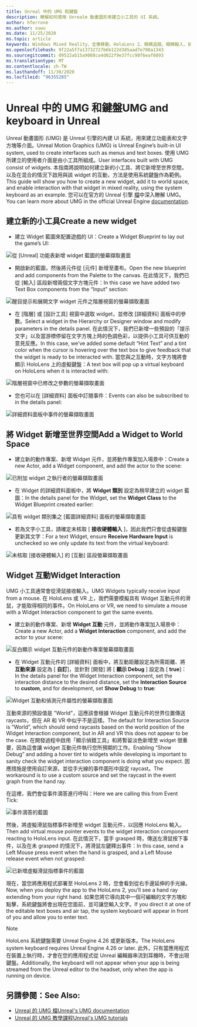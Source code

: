 ```yaml
---
title: Unreal 中的 UMG 和鍵盤
description: 瞭解如何使用 Unrealm 動畫圖形來建立小工具的 UI 系統。
author: hferrone
ms.author: suwu
ms.date: 11/25/2020
ms.topic: article
keywords: Windows Mixed Reality、全像移動、HoloLens 2、眼睛追蹤、眼睛輸入、前端掛載顯示器、Unreal 引擎、混合現實耳機、windows Mixed Reality 耳機、虛擬實境耳機、widget、UI、UMG、Unreal 運動圖形、Unreal 引擎、UE、UE4
ms.openlocfilehash: 9f22a5f7a13732727b6b122d385aad7e708a1343
ms.sourcegitcommit: 09522ab15a9008ca4d022f9e37fcc98f6eaf6093
ms.translationtype: MT
ms.contentlocale: zh-TW
ms.lasthandoff: 11/30/2020
ms.locfileid: "96355285"
---
```

# <a name="umg-and-keyboard-in-unreal"></a><span data-ttu-id="07992-104">Unreal 中的 UMG 和鍵盤</span><span class="sxs-lookup"><span data-stu-id="07992-104">UMG and keyboard in Unreal</span></span>

<span data-ttu-id="07992-105">Unreal 動畫圖形 (UMG) 是 Unreal 引擎的內建 UI 系統，用來建立功能表和文字方塊等介面。</span><span class="sxs-lookup"><span data-stu-id="07992-105">Unreal Motion Graphics (UMG) is Unreal Engine’s built-in UI system, used to create interfaces such as menus and text boxes.</span></span> <span data-ttu-id="07992-106">使用 UMG 所建立的使用者介面是由小工具所組成。</span><span class="sxs-lookup"><span data-stu-id="07992-106">User interfaces built with UMG consist of widgets.</span></span> <span data-ttu-id="07992-107">本指南將說明如何建立新的小工具、將它新增至世界空間，以及在混合的情況下啟用與該 widget 的互動，方法是使用系統鍵盤作為範例。</span><span class="sxs-lookup"><span data-stu-id="07992-107">This guide will show you how to create a new widget, add it to world space, and enable interaction with that widget in mixed reality, using the system keyboard as an example.</span></span> <span data-ttu-id="07992-108">您可以在官方的 Unreal 引擎 [檔](https://docs.unrealengine.com/en-US/Engine/UMG/index.html)中深入瞭解 UMG。</span><span class="sxs-lookup"><span data-stu-id="07992-108">You can learn more about UMG in the official Unreal Engine [documentation](https://docs.unrealengine.com/en-US/Engine/UMG/index.html).</span></span> 

## <a name="create-a-new-widget"></a><span data-ttu-id="07992-109">建立新的小工具</span><span class="sxs-lookup"><span data-stu-id="07992-109">Create a new widget</span></span>

- <span data-ttu-id="07992-110">建立 Widget 藍圖來配置遊戲的 UI：</span><span class="sxs-lookup"><span data-stu-id="07992-110">Create a Widget Blueprint to lay out the game’s UI:</span></span>

![從 [Unreal] 功能表新增 widget 藍圖的螢幕擷取畫面](images/unreal-umg-img-01.png)

- <span data-ttu-id="07992-112">開啟新的藍圖，然後將元件從 [元件] 新增至畫布。</span><span class="sxs-lookup"><span data-stu-id="07992-112">Open the new blueprint and add components from the Palette to the canvas.</span></span>  <span data-ttu-id="07992-113">在此情況下，我們已從 [輸入] 區段新增兩個文字方塊元件：</span><span class="sxs-lookup"><span data-stu-id="07992-113">In this case we have added two Text Box components from the “Input” section:</span></span>

![醒目提示和展開文字 widget 元件之階層視窗的螢幕擷取畫面](images/unreal-umg-img-02.png)

- <span data-ttu-id="07992-115">在 [階層] 或 [設計工具] 視窗中選取 widget，並修改 [詳細資料] 面板中的參數。</span><span class="sxs-lookup"><span data-stu-id="07992-115">Select a widget in the Hierarchy or Designer window and modify parameters in the details panel.</span></span>  <span data-ttu-id="07992-116">在此情況下，我們已新增一些預設的「提示文字」以及當游標停留在文字方塊上時的色調色彩，以提供小工具可供互動的意見反應。</span><span class="sxs-lookup"><span data-stu-id="07992-116">In this case, we’ve added some default “Hint Text” and a tint color when the cursor is hovering over the text box to give feedback that the widget is ready to be interacted with.</span></span>  <span data-ttu-id="07992-117">當您與之互動時，文字方塊將會顯示 HoloLens 上的虛擬鍵盤：</span><span class="sxs-lookup"><span data-stu-id="07992-117">A text box will pop up a virtual keyboard on HoloLens when it is interacted with:</span></span>

![階層視窗中已修改之參數的螢幕擷取畫面](images/unreal-umg-img-03.png)

- <span data-ttu-id="07992-119">您也可以在 [詳細資料] 面板中訂閱事件：</span><span class="sxs-lookup"><span data-stu-id="07992-119">Events can also be subscribed to in the details panel:</span></span>

![詳細資料面板中事件的螢幕擷取畫面](images/unreal-umg-img-04.png)

## <a name="add-a-widget-to-world-space"></a><span data-ttu-id="07992-121">將 Widget 新增至世界空間</span><span class="sxs-lookup"><span data-stu-id="07992-121">Add a Widget to World Space</span></span>

- <span data-ttu-id="07992-122">建立新的動作專案、新增 Widget 元件，並將動作專案加入場景中：</span><span class="sxs-lookup"><span data-stu-id="07992-122">Create a new Actor, add a Widget component, and add the actor to the scene:</span></span>

![已附加 widget 之執行者的螢幕擷取畫面](images/unreal-umg-img-05.png)

- <span data-ttu-id="07992-124">在 Widget 的詳細資料面板中，將 **Widget 類別** 設定為稍早建立的 widget 藍圖：</span><span class="sxs-lookup"><span data-stu-id="07992-124">In the details panel for the Widget, set the **Widget Class** to the Widget Blueprint created earlier:</span></span>

![具有 widget 類別集之 [藍圖詳細資料] 面板的螢幕擷取畫面](images/unreal-umg-img-06.png)

- <span data-ttu-id="07992-126">若為文字小工具，請確定未核取 [ **接收硬體輸入** ]，因此我們只會從虛擬鍵盤更新其文字：</span><span class="sxs-lookup"><span data-stu-id="07992-126">For a text Widget, ensure **Receive Hardware Input** is unchecked so we only update its text from the virtual keyboard:</span></span>

![未核取 [接收硬體輸入] 的 [互動] 區段螢幕擷取畫面](images/unreal-umg-img-07.png)

## <a name="widget-interaction"></a><span data-ttu-id="07992-128">Widget 互動</span><span class="sxs-lookup"><span data-stu-id="07992-128">Widget Interaction</span></span>

<span data-ttu-id="07992-129">UMG 小工具通常會從滑鼠接收輸入。</span><span class="sxs-lookup"><span data-stu-id="07992-129">UMG Widgets typically receive input from a mouse.</span></span>  <span data-ttu-id="07992-130">在 HoloLens 或 VR 上，我們需要模擬具有 Widget 互動元件的滑鼠，才能取得相同的事件。</span><span class="sxs-lookup"><span data-stu-id="07992-130">On HoloLens or VR, we need to simulate a mouse with a Widget Interaction component to get the same events.</span></span>

- <span data-ttu-id="07992-131">建立新的動作專案、新增 **Widget 互動** 元件，並將動作專案加入場景中：</span><span class="sxs-lookup"><span data-stu-id="07992-131">Create a new Actor, add a **Widget Interaction** component, and add the actor to your scene:</span></span>

![反白顯示 widget 互動元件的新動作專案螢幕擷取畫面](images/unreal-umg-img-08.png)

- <span data-ttu-id="07992-133">在 Widget 互動元件的 [詳細資料] 面板中，將互動距離設定為所需距離、將 **互動來源** 設定為 [ **自訂**]，並針對 [開發] 將 [ **顯示 Debug** ] 設定為 [ **true**]：</span><span class="sxs-lookup"><span data-stu-id="07992-133">In the details panel for the Widget Interaction component, set the interaction distance to the desired distance, set the **Interaction Source** to **custom**, and for development, set **Show Debug** to **true**:</span></span>

![Widget 互動和偵測元件屬性的螢幕擷取畫面](images/unreal-umg-img-09.png)

<span data-ttu-id="07992-135">互動來源的預設值是 "World"，這應該會根據 Widget 互動元件的世界位置傳送 raycasts，但在 AR 和 VR 中似乎不是這樣。</span><span class="sxs-lookup"><span data-stu-id="07992-135">The default for Interaction Source is “World”, which should send raycasts based on the world position of the Widget Interaction component, but in AR and VR this does not appear to be the case.</span></span>  <span data-ttu-id="07992-136">在開發過程中啟用「顯示偵錯工具」和將暫留淡色新增至 widget 很重要，因為這會讓 widget 互動元件執行您所預期的工作。</span><span class="sxs-lookup"><span data-stu-id="07992-136">Enabling “Show Debug” and adding a hover tint to widgets while developing is important to sanity check the widget interaction component is doing what you expect.</span></span>  <span data-ttu-id="07992-137">因應措施是使用自訂來源，並從手光線的事件圖形中設定 raycast。</span><span class="sxs-lookup"><span data-stu-id="07992-137">The workaround is to use a custom source and set the raycast in the event graph from the hand ray.</span></span>  

<span data-ttu-id="07992-138">在這裡，我們會從事件滴答進行呼叫：</span><span class="sxs-lookup"><span data-stu-id="07992-138">Here we are calling this from Event Tick:</span></span>

![事件滴答的藍圖](images/unreal-umg-img-10.png)

<span data-ttu-id="07992-140">然後，將虛擬滑鼠指標事件新增至 widget 互動元件，以回應 HoloLens 輸入。</span><span class="sxs-lookup"><span data-stu-id="07992-140">Then add virtual mouse pointer events to the widget interaction component reacting to HoloLens input.</span></span>  <span data-ttu-id="07992-141">在此情況下，當手 grasped 時，傳送左滑鼠按下事件，以及在未 grasped 的情況下，將滑鼠左鍵釋出事件：</span><span class="sxs-lookup"><span data-stu-id="07992-141">In this case, send a Left Mouse press event when the hand is grasped, and a Left Mouse release event when not grasped:</span></span>

![已新增虛擬滑鼠指標事件的藍圖](images/unreal-umg-img-13.png)

<span data-ttu-id="07992-143">現在，當您將應用程式部署至 HoloLens 2 時，您會看到從右手邊延伸的手光線。</span><span class="sxs-lookup"><span data-stu-id="07992-143">Now, when you deploy the app to the HoloLens 2, you’ll see a hand ray extending from your right hand.</span></span> <span data-ttu-id="07992-144">如果您將它導向其中一個可編輯的文字方塊和點擊，系統鍵盤將會出現在您面前，並可讓您輸入文字。</span><span class="sxs-lookup"><span data-stu-id="07992-144">If you direct it at one of the editable text boxes and air tap, the system keyboard will appear in front of you and allow you to enter text.</span></span> 
 
> [!NOTE]
> <span data-ttu-id="07992-145">HoloLens 系統鍵盤需要 Unreal Engine 4.26 或更新版本。</span><span class="sxs-lookup"><span data-stu-id="07992-145">The HoloLens system keyboard requires Unreal Engine 4.26 or later.</span></span> <span data-ttu-id="07992-146">此外，只有當應用程式在裝置上執行時，才會在您的應用程式從 Unreal 編輯器串流到耳機時，不會出現鍵盤。</span><span class="sxs-lookup"><span data-stu-id="07992-146">Additionally, the keyboard will not appear when your app is being streamed from the Unreal editor to the headset, only when the app is running on device.</span></span>

## <a name="see-also"></a><span data-ttu-id="07992-147">另請參閱：</span><span class="sxs-lookup"><span data-stu-id="07992-147">See Also:</span></span>
* [<span data-ttu-id="07992-148">Unreal 的 UMG 檔</span><span class="sxs-lookup"><span data-stu-id="07992-148">Unreal's UMG documentation</span></span>](https://docs.unrealengine.com/Engine/UMG/index.html)
* [<span data-ttu-id="07992-149">Unreal 的 UMG 教學課程</span><span class="sxs-lookup"><span data-stu-id="07992-149">Unreal's UMG tutorials</span></span>](https://docs.unrealengine.com/Programming/Tutorials/UMG/index.html)

